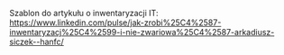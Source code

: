 Szablon do artykułu o inwentaryzacji IT:
https://www.linkedin.com/pulse/jak-zrobi%25C4%2587-inwentaryzacj%25C4%2599-i-nie-zwariowa%25C4%2587-arkadiusz-siczek--hanfc/
